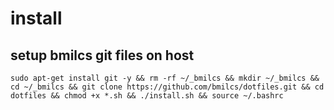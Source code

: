 # install
## setup bmilcs git files on host


	sudo apt-get install git -y && rm -rf ~/_bmilcs && mkdir ~/_bmilcs && cd ~/_bmilcs && git clone https://github.com/bmilcs/dotfiles.git && cd dotfiles && chmod +x *.sh && ./install.sh && source ~/.bashrc